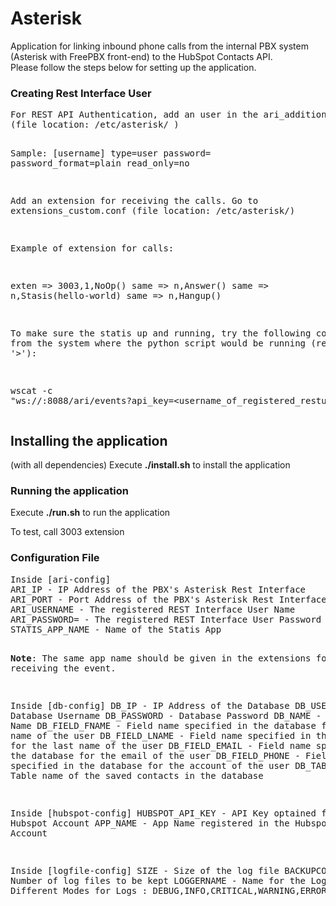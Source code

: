 # Asterisk
Application for linking inbound phone calls from the internal PBX system (Asterisk with FreePBX front-end) to the HubSpot Contacts API. <br>
Please follow the steps below for setting up the application.<br>

<h3>Creating Rest Interface User</h3>
<pre>
For REST API Authentication, add an user in the ari_additional.conf
(file location: /etc/asterisk/ )

Sample:
[username]
type=user
password=<password>
password_format=plain
read_only=no


Add an extension for receiving the calls.
Go to extensions_custom.conf
(file location: /etc/asterisk/)

Example of extension for  calls:

exten => 3003,1,NoOp()
 same =>      n,Answer()
 same =>      n,Stasis(hello-world)
 same =>      n,Hangup()


To make sure the statis up and running, try the following command from the system
where the python script would be running (remove '<' '>'):

wscat -c "ws://<ipaddressofasterisk>:8088/ari/events?api_key=<username_of_registered_restuser>:password&app=<statis-app-name-in-python-script>"
</pre>

<h2>Installing the application</h2> (with all dependencies)
Execute  <b>./install.sh</b> to install the application

<h3>Running the application</h3>
Execute <b>./run.sh</b> to run the application

To test, 
call 3003 extension

<h3>Configuration File</h3>
<pre>
Inside [ari-config]
ARI_IP - IP Address of the PBX's Asterisk Rest Interface
ARI_PORT - Port Address of the PBX's Asterisk Rest Interface
ARI_USERNAME - The registered REST Interface User Name
ARI_PASSWORD= - The registered REST Interface User Password
STATIS_APP_NAME - Name of the Statis App 

<b>Note</b>: The same app name should be given in the extensions for receiving the event.

Inside [db-config]
DB_IP - IP Address of the Database
DB_USERNAME - Database Username
DB_PASSWORD - Database Password
DB_NAME - Database Name
DB_FIELD_FNAME - Field name specified in the database for the first name of the user
DB_FIELD_LNAME - Field name specified in the database for the last name of the user
DB_FIELD_EMAIL - Field name specified in the database for the email of the user
DB_FIELD_PHONE - Field name specified in the database for the account of the user
DB_TABLE_NAME - Table name of the saved contacts in the database 

Inside [hubspot-config]
HUBSPOT_API_KEY - API Key optained from the Hubspot Account
APP_NAME - App Name registered in the Hubspot Account

Inside [logfile-config]
SIZE - Size of the log file
BACKUPCOUNT - Number of log files to be kept
LOGGERNAME - Name for the Logger
MODE - Different Modes for Logs : DEBUG,INFO,CRITICAL,WARNING,ERROR





